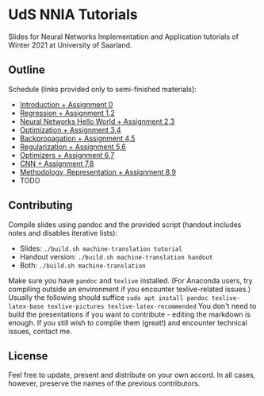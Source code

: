 # UdS NNIA Tutorials

Slides for Neural Networks Implementation and Application tutorials of Winter 2021 at University of Saarland.

## Outline

Schedule (links provided only to semi-finished materials):
- [Introduction + Assignment 0](01-introduction/handout.pdf)
- [Regression + Assignment 1,2](02-regression/handout.pdf)
- [Neural Networks Hello World + Assignment 2,3](03-nn-hello-world/handout.pdf)
- [Optimization + Assignment 3,4](04-optimization/handout.pdf)
- [Backpropagation + Assignment 4,5](05-backpropagation/handout.pdf)
- [Regularization + Assignment 5,6](06-regularization/handout.pdf)
- [Optimizers + Assignment 6,7](07-optimizers/handout.pdf)
- [CNN + Assignment 7,8](08-cnn/handout.pdf)
- [Methodology, Representation + Assignment 8,9](10-misc/handout.pdf)
- TODO

## Contributing

Compile slides using pandoc and the provided script (handout includes notes and disables iterative lists):
- Slides: `./build.sh machine-translation tutorial`
- Handout version: `./build.sh machine-translation handout`
- Both: `./build.sh machine-translation`

Make sure you have `pandoc` and `texlive` installed. (For Anaconda users, try compiling outside an environment
if you encounter texlive-related issues.)
Usually the following should suffice `sudo apt install pandoc texlive-latex-base texlive-pictures texlive-latex-recommended`
You don't need to build the presentations if you want to contribute - editing the markdown is enough.
If you still wish to compile them (great!) and encounter technical issues, contact me.

## License

Feel free to update, present and distribute on your own accord.
In all cases, however, preserve the names of the previous contributors.
